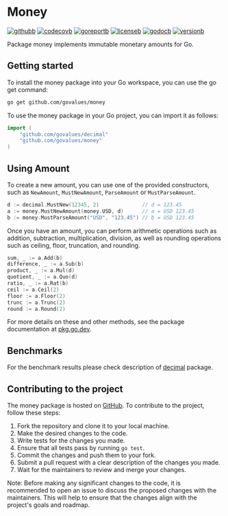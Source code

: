 # Money

[![githubb]][github]
[![codecovb]][codecov]
[![goreportb]][goreport]
[![licenseb]][license]
[![godocb]][godoc]
[![versionb]][version]

Package money implements immutable monetary amounts for Go.

## Getting started

To install the money package into your Go workspace, you can use the go get command:

```bash
go get github.com/govalues/money
```

To use the money package in your Go project, you can import it as follows:

```go
import (
    "github.com/govalues/decimal"
    "github.com/govalues/money"
)
```

## Using Amount

To create a new amount, you can use one of the provided constructors,
such as `NewAmount`, `MustNewAmount`, `ParseAmount` or `MustParseAmount`.

```go
d := decimal.MustNew(12345, 2)              // d = 123.45
a := money.MustNewAmount(money.USD, d)      // a = USD 123.45
b := money.MustParseAmount("USD", "123.45") // b = USD 123.45
```

Once you have an amount, you can perform arithmetic operations such as
addition, subtraction, multiplication, division, as well
as rounding operations such as ceiling, floor, truncation, and rounding.

```go
sum, _ := a.Add(b)
difference, _ := a.Sub(b)
product, _ := a.Mul(d)
quotient, _ := a.Quo(d)
ratio, _ := a.Rat(b)
ceil := a.Ceil(2)
floor := a.Floor(2)
trunc := a.Trunc(2)
round := a.Round(2)
```

For more details on these and other methods, see the package documentation at [pkg.go.dev](https://pkg.go.dev/github.com/govalues/money).

## Benchmarks

For the benchmark results please check description of [decimal](https://github.com/govalues/decimal) package.

## Contributing to the project

The money package is hosted on [GitHub](https://github.com/govalues/money).
To contribute to the project, follow these steps:

 1. Fork the repository and clone it to your local machine.
 1. Make the desired changes to the code.
 1. Write tests for the changes you made.
 1. Ensure that all tests pass by running `go test`.
 1. Commit the changes and push them to your fork.
 1. Submit a pull request with a clear description of the changes you made.
 1. Wait for the maintainers to review and merge your changes.

Note: Before making any significant changes to the code, it is recommended to open an issue to discuss the proposed changes with the maintainers. This will help to ensure that the changes align with the project's goals and roadmap.

[codecov]: https://codecov.io/gh/govalues/money
[codecovb]: https://img.shields.io/codecov/c/github/govalues/money/main?color=brightcolor
[goreport]: https://goreportcard.com/report/github.com/govalues/money
[goreportb]: https://goreportcard.com/badge/github.com/govalues/money
[github]: https://github.com/govalues/money/actions/workflows/go.yml
[githubb]: https://img.shields.io/github/actions/workflow/status/govalues/money/go.yml
[godoc]: https://pkg.go.dev/github.com/govalues/money#section-documentation
[godocb]: https://img.shields.io/badge/go.dev-reference-blue
[version]: https://go.dev/dl
[versionb]: https://img.shields.io/github/go-mod/go-version/govalues/money?label=go
[license]: https://en.wikipedia.org/wiki/MIT_License
[licenseb]: https://img.shields.io/github/license/govalues/money?color=blue
